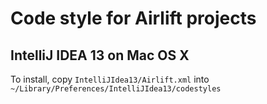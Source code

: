 # Code style for Airlift projects

## IntelliJ IDEA 13 on Mac OS X

To install, copy `IntelliJIdea13/Airlift.xml` into `~/Library/Preferences/IntelliJIdea13/codestyles`
